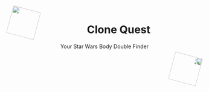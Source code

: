 <img src="https://slackmojis.com/emojis/30922-vader_point/download" style="width: 75px; rotate: 15deg; float: left;"/>

<h1 style="text-align: center;">Clone Quest</h1>
<p style="text-align: center;">Your Star Wars Body Double Finder</p>

<img src="https://slackmojis.com/emojis/30922-vader_point/download" style="transform: scaleX(-1); width: 75px; rotate: 15deg; float: right;"/>